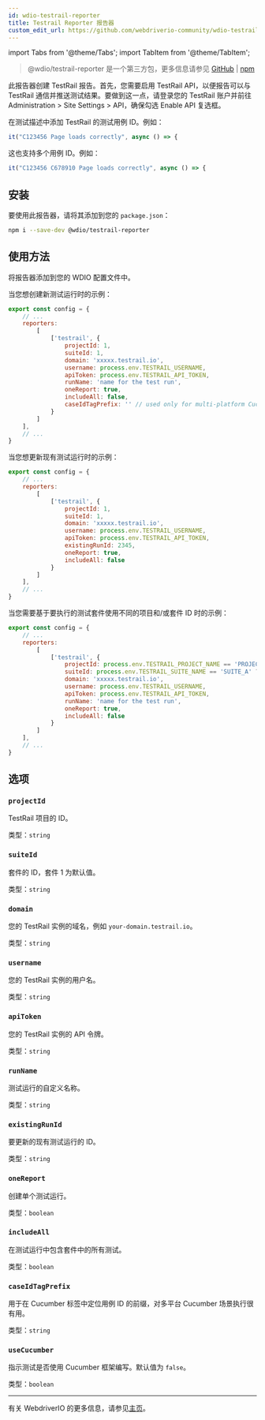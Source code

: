 ```yaml
---
id: wdio-testrail-reporter
title: Testrail Reporter 报告器
custom_edit_url: https://github.com/webdriverio-community/wdio-testrail-reporter/edit/main/README.md
---
```


import Tabs from '@theme/Tabs';
import TabItem from '@theme/TabItem';

> @wdio/testrail-reporter 是一个第三方包，更多信息请参见 [GitHub](https://github.com/webdriverio-community/wdio-testrail-reporter) | [npm](https://www.npmjs.com/package/@wdio/testrail-reporter)

此报告器创建 TestRail 报告。首先，您需要启用 TestRail API，以便报告可以与 TestRail 通信并推送测试结果。要做到这一点，请登录您的 TestRail 账户并前往 Administration > Site Settings > API，确保勾选 Enable API 复选框。

在测试描述中添加 TestRail 的测试用例 ID。例如：
```javascript
it("C123456 Page loads correctly", async () => {
```
这也支持多个用例 ID。例如：
```javascript
it("C123456 C678910 Page loads correctly", async () => {
```

## 安装

要使用此报告器，请将其添加到您的 `package.json`：

```sh
npm i --save-dev @wdio/testrail-reporter
```

## 使用方法

将报告器添加到您的 WDIO 配置文件中。

当您想创建新测试运行时的示例：

```javascript
export const config = {
    // ...
    reporters:
        [
            ['testrail', {
                projectId: 1,
                suiteId: 1,
                domain: 'xxxxx.testrail.io',
                username: process.env.TESTRAIL_USERNAME,
                apiToken: process.env.TESTRAIL_API_TOKEN,
                runName: 'name for the test run',
                oneReport: true,
                includeAll: false,
                caseIdTagPrefix: '' // used only for multi-platform Cucumber Scenarios
            }
        ]
    ],
    // ...
}
```

当您想更新现有测试运行时的示例：

```javascript
export const config = {
    // ...
    reporters:
        [
            ['testrail', {
                projectId: 1,
                suiteId: 1,
                domain: 'xxxxx.testrail.io',
                username: process.env.TESTRAIL_USERNAME,
                apiToken: process.env.TESTRAIL_API_TOKEN,
                existingRunId: 2345,
                oneReport: true,
                includeAll: false
            }
        ]
    ],
    // ...
}
```

当您需要基于要执行的测试套件使用不同的项目和/或套件 ID 时的示例：

```javascript
export const config = {
    // ...
    reporters:
        [
            ['testrail', {
                projectId: process.env.TESTRAIL_PROJECT_NAME == 'PROJECT_A' ? 1 : 2,
                suiteId: process.env.TESTRAIL_SUITE_NAME == 'SUITE_A' ? 10 : 20,
                domain: 'xxxxx.testrail.io',
                username: process.env.TESTRAIL_USERNAME,
                apiToken: process.env.TESTRAIL_API_TOKEN,
                runName: 'name for the test run',
                oneReport: true,
                includeAll: false
            }
        ]
    ],
    // ...
}
```


## 选项

### `projectId`

TestRail 项目的 ID。

类型：`string`

### `suiteId`

套件的 ID，套件 1 为默认值。

类型：`string`

### `domain`

您的 TestRail 实例的域名，例如 `your-domain.testrail.io`。

类型：`string`

### `username`

您的 TestRail 实例的用户名。

类型：`string`

### `apiToken`

您的 TestRail 实例的 API 令牌。

类型：`string`

### `runName`

测试运行的自定义名称。

类型：`string`

### `existingRunId`

要更新的现有测试运行的 ID。

类型：`string`

### `oneReport`

创建单个测试运行。

类型：`boolean`

### `includeAll`

在测试运行中包含套件中的所有测试。

类型：`boolean`

### `caseIdTagPrefix`

用于在 Cucumber 标签中定位用例 ID 的前缀，对多平台 Cucumber 场景执行很有用。

类型：`string`

### `useCucumber`

指示测试是否使用 Cucumber 框架编写。默认值为 `false`。

类型：`boolean`

---

有关 WebdriverIO 的更多信息，请参见[主页](https://webdriver.io)。